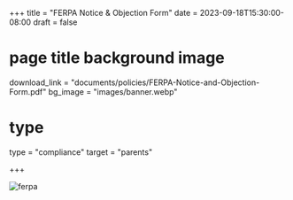 +++
title = "FERPA Notice & Objection Form"
date = 2023-09-18T15:30:00-08:00
draft = false
# page title background image
download_link  = "documents/policies/FERPA-Notice-and-Objection-Form.pdf"
bg_image = "images/banner.webp"
# type
type = "compliance"
target = "parents"

+++

![ferpa](/images/policies/FERPA.png)